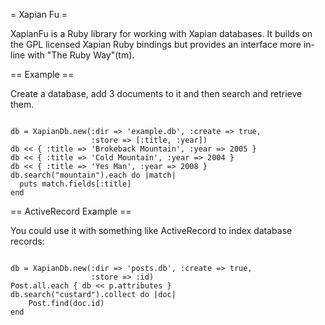= Xapian Fu =

XapianFu is a Ruby library for working with Xapian databases.  It builds 
on the GPL licensed Xapian Ruby bindings but provides an interface more 
in-line with "The Ruby Way"(tm).

== Example ==

Create a database, add 3 documents to it and then search and retrieve 
them.

<code>
db = XapianDb.new(:dir => 'example.db', :create => true,
                  :store => [:title, :year])
db << { :title => 'Brokeback Mountain', :year => 2005 }
db << { :title => 'Cold Mountain', :year => 2004 }
db << { :title => 'Yes Man', :year => 2008 }
db.search("mountain").each do |match|
  puts match.fields[:title]
end
</code>

== ActiveRecord Example ==

You could use it with something like ActiveRecord to index database 
records:

<code>
db = XapianDb.new(:dir => 'posts.db', :create => true,
                  :store => :id)
Post.all.each { db << p.attributes }
db.search("custard").collect do |doc|
    Post.find(doc.id)
end
</code>
